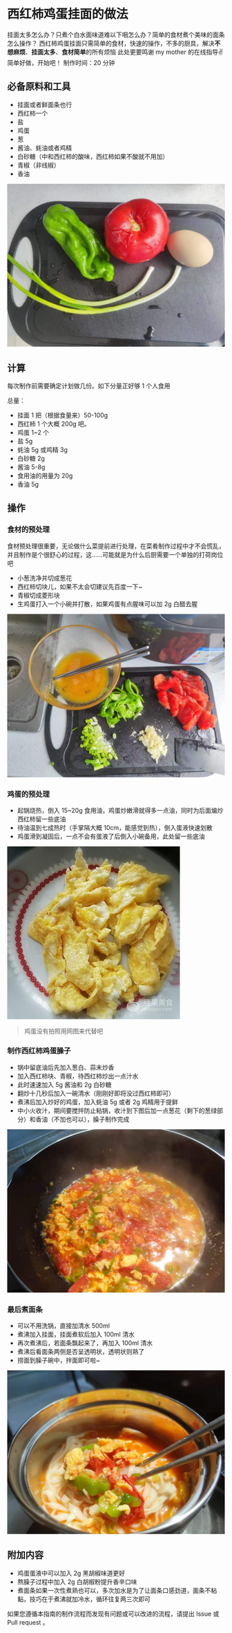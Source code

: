 # 西红柿鸡蛋挂面的做法

挂面太多怎么办？只煮个白水面味道难以下咽怎么办？简单的食材煮个美味的面条怎么操作？
西红柿鸡蛋挂面只需简单的食材，快速的操作，不多的厨具，解决**不想麻烦**、**挂面太多**、**食材简单**的所有烦恼
此处更要鸣谢 my mother 的在线指导:v:
简单好做，开始吧！
制作时间：20 分钟

## 必备原料和工具

- 挂面或者鲜面条也行
- 西红柿一个
- 盐
- 鸡蛋
- 葱
- 酱油、蚝油或者鸡精
- 白砂糖（中和西红柿的酸味，西红柿如果不酸就不用加）
- 青椒（非线椒）
- 香油

![食材](./food.jpg)

## 计算

每次制作前需要确定计划做几份。如下分量正好够 1 个人食用

总量：

- 挂面 1 把（根据食量来）50-100g
- 西红柿 1 个大概 200g 吧。
- 鸡蛋 1~2 个
- 盐 5g
- 蚝油 5g 或鸡精 3g
- 白砂糖 2g
- 酱油 5-8g
- 食用油的用量为 20g
- 香油 5g

## 操作

### 食材的预处理

食材预处理很重要，无论做什么菜提前进行处理，在菜肴制作过程中才不会慌乱，并且制作是个很舒心的过程，这……可能就是为什么后厨需要一个单独的打荷岗位吧

- 小葱洗净并切成葱花
- 西红柿切块儿，如果不太会切建议先百度一下~
- 青椒切成菱形块
- 生鸡蛋打入一个小碗并打散，如果鸡蛋有点腥味可以加 2g 白醋去腥

![食材预处理](./pretreatFood.jpg)

### 鸡蛋的预处理

- 起锅烧热，倒入 15~20g 食用油，鸡蛋炒嫩滑就得多一点油，同时为后面煸炒西红柿留一些底油
- 待油温到七成热时（手掌隔大概 10cm，能感觉到热），倒入蛋液快速划散
- 鸡蛋滑到凝固后，一点不会有蛋液了后倒入小碗备用，此处留一些底油

![炒熟的鸡蛋](./fryEgg.jpg)
> 鸡蛋没有拍照用网图来代替吧

### 制作西红柿鸡蛋臊子

- 锅中留底油后先加入葱白、蒜末炒香
- 加入西红柿块、青椒，待西红柿炒出一点汁水
- 此时速速加入 5g 酱油和 2g 白砂糖
- 翻炒十几秒后加入一碗清水（刚刚好即将没过西红柿即可）
- 煮沸后加入炒好的鸡蛋，加入蚝油 5g 或者 2g 鸡精用于提鲜
- 中小火收汁，期间要搅拌防止粘锅，收汁到下图后加一点葱花（剩下的葱绿部分）和香油（不加也可以），臊子制作完成

![西红柿鸡蛋臊子](./tomato.jpg)

### 最后煮面条

- 可以不用洗锅，直接加清水 500ml
- 煮沸加入挂面，挂面煮软后加入 100ml 清水
- 再次煮沸后，若面条飘起来了，再加入 100ml 清水
- 煮沸后看面条两侧是否呈透明状，透明状则熟了
- 捞面到臊子碗中，拌面即可啦~

![西红柿鸡蛋面](./tomatoNoodle.jpg)

## 附加内容

- 鸡蛋蛋液中可以加入 2g 黑胡椒味道更好
- 熬臊子过程中加入 2g 白胡椒粉提升香辛口味
- 煮面条如果一次性煮熟也可以，多次加水是为了让面条口感劲道，面条不粘黏，技巧在于煮沸就加冷水，循环往复两三次即可

如果您遵循本指南的制作流程而发现有问题或可以改进的流程，请提出 Issue 或 Pull request 。
